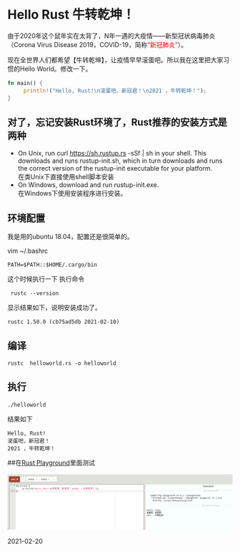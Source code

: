 # Hello Rust 牛转乾坤！
由于2020年这个鼠年实在太背了，N年一遇的大疫情——新型冠状病毒肺炎（Corona Virus Disease 2019，COVID-19，简称<font color="red">“新冠肺炎”</font>）。

现在全世界人们都希望【牛转乾坤】，让疫情早早滚蛋吧。所以我在这里把大家习惯的Hello World。修改一下。

```rust
fn main() {
     println!("Hello, Rust!\n滚蛋吧，新冠君！\n2021 ，牛转乾坤！");
}
```

## 对了，忘记安装Rust环境了，Rust推荐的安装方式是两种

- On Unix, run curl https://sh.rustup.rs -sSf | sh in your shell. This downloads and runs rustup-init.sh, which in turn downloads and runs the correct version of the rustup-init executable for your platform.<br />
在类Unix下直接使用shell脚本安装
- On Windows, download and run rustup-init.exe.<br />
在Windows下使用安装程序进行安装。

## 环境配置
我是用的ubuntu 18.04，配置还是很简单的。

vim ~/.bashrc

```shell
PATH=$PATH::$HOME/.cargo/bin
```

这个时候执行一下 执行命令
```shell
 rustc --version
```

显示结果如下，说明安装成功了。

```shell
rustc 1.50.0 (cb75ad5db 2021-02-10)
```

## 编译

```shell
rustc  helloworld.rs -o helloworld 
```

## 执行

```shell
./helloworld
```

结果如下

```shell
Hello, Rust!
滚蛋吧，新冠君！
2021 ，牛转乾坤！
```

##在[Rust Playground](https://play.rust-lang.org/)里面测试

![结果如下](./02_playground.png)



2021-02-20